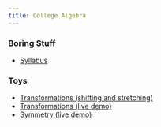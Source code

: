 ```yaml
---
title: College Algebra
---
```


### Boring Stuff

* [Syllabus](/pdf/classes/coal/coal-syllabus.pdf)

<!--
### Review

* [Prereq](/pdf/classes/ca/review/r0-prereq.pdf)
* [Test 1](/pdf/classes/ca/review/r1-equations.pdf)
* [Test 2](/pdf/classes/ca/review/r2-graphs-and-functions.pdf)
* [Test 3](/pdf/classes/ca/review/r3-polynomials-and-conics.pdf)

### Homework

1. [Linear Equations](/pdf/classes/ca/homework/h01-linear-equations.pdf)
2. [Quadratic Equations](/pdf/classes/ca/homework/h02-quadratic-equations.pdf)
3. [Lines and Circles](/pdf/classes/ca/homework/h03-lines-and-circles.pdf)

### Activities

1. [Lines and Circles](/pdf/classes/ca/activity/a1-lines-and-circles.pdf)
2. [Transformations](/pdf/classes/ca/activity/a2-transformations.pdf)
3. [Polynomials 1](/pdf/classes/ca/activity/a3-polynomials-1.pdf)
4. [Polynomials 2](/pdf/classes/ca/activity/a4-polynomials-2.pdf)
5. [Polynomials 3](/pdf/classes/ca/activity/a5-polynomials-3.pdf)
6. [Rational Functions](/pdf/classes/ca/activity/a6-rational-functions.pdf)
-->

### Toys

* [Transformations (shifting and stretching)](/classes/coal/transformations.html)
* [Transformations (live demo)](/classes/coal/transformations-live-demo.html)
* [Symmetry (live demo)](/classes/coal/symmetry-live-demo.html)

